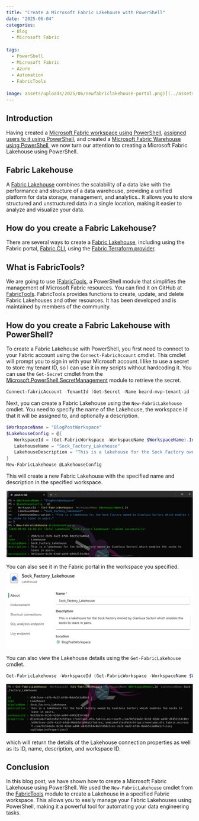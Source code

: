 ```yaml
---
title: "Create a Microsoft Fabric Lakehouse with PowerShell"
date: "2025-06-04"
categories:
  - Blog
  - Microsoft Fabric

tags:
  - PowerShell
  - Microsoft Fabric
  - Azure
  - Automation
  - FabricTools

image: assets/uploads/2025/06/newfabriclakehouse-portal.png)](../assets/uploads/2025/06/newfabriclakehouse-portal.png
---
```

## Introduction

Having created a [Microsoft Fabric workspace using PowerShell](https://blog.robsewell.com/blog/create-a-microsoft-fabric-workspace-with-powershell/), [assigned users to it using PowerShell](https://blog.robsewell.com/blog/add-users-to-a-microsoft-fabric-workspace-with-powershell/), and created a [Microsoft Fabric Warehouse using PowerShell](https://blog.robsewell.com/blog/create-a-microsoft-fabric-warehouse-with-powershell/), we now turn our attention to creating a Microsoft Fabric Lakehouse using PowerShell.

## Fabric Lakehouse
A [Fabric Lakehouse](https://learn.microsoft.com/en-us/fabric/data-engineering/lakehouse-overview?WT.mc_id=DP-MVP-5002693) combines the scalability of a data lake with the performance and structure of a data warehouse, providing a unified platform for data storage, management, and analytics.. It allows you to store structured and unstructured data in a single location, making it easier to analyze and visualize your data.

## How do you create a Fabric Lakehouse?

There are several ways to create a [Fabric Lakehouse](https://learn.microsoft.com/en-us/fabric/data-engineering/lakehouse-overview?WT.mc_id=DP-MVP-5002693), including using the Fabric portal, [Fabric CLI](https://learn.microsoft.com/en-us/rest/api/fabric/articles/fabric-command-line-interface?WT.mc_id=DP-MVP-5002693), using the [Fabric Terraform provider](https://registry.terraform.io/providers/microsoft/fabric/latest/docs).
## What is FabricTools?
We are going to use [[FabricTools](https://www.powershellgallery.com/packages/FabricTools?WT.mc_id=DP-MVP-5002693), a PowerShell module that simplifies the management of Microsoft Fabric resources. You can find it on GitHub at [FabricTools](https://github.com/dataplat/FabricTools?WT.mc_id=DP-MVP-5002693). FabricTools provides functions to create, update, and delete Fabric Lakehouses and other resources. It has been developed and is maintained by members of the community.

## How do you create a Fabric Lakehouse with PowerShell?
To create a Fabric Lakehouse with PowerShell, you first need to connect to your Fabric account using the `Connect-FabricAccount` cmdlet. This cmdlet will prompt you to sign in with your Microsoft account. I like to use a secret to store my tenant ID, so I can use it in my scripts without hardcoding it. You can use the `Get-Secret` cmdlet from the [Microsoft.PowerShell.SecretManagement](https://learn.microsoft.com/en-us/powershell/module/microsoft.powershell.secretmanagement/?WT.mc_id=DP-MVP-5002693) module to retrieve the secret.

```powershell
Connect-fabricAccount -TenantId (Get-Secret -Name beard-mvp-tenant-id -AsPlainText)
```
Next, you can create a Fabric Lakehouse using the `New-FabricLakehouse` cmdlet. You need to specify the name of the Lakehouse, the workspace id that it will be assigned to, and optionally a description.

```powershell
$WorkspaceName = "BlogPostWorkspace"
$LakehouseConfig = @{
   WorkspaceId = (Get-FabricWorkspace -WorkspaceName $WorkspaceName).Id
   LakehouseName = "Sock_Factory_Lakehouse"
   LakehouseDescription = "This is a lakehouse for the Sock Factory owned by Gianluca Sartori which enables the socks to leave in pairs."
}
New-FabricLakehouse @LakehouseConfig
```
This will create a new Fabric Lakehouse with the specified name and description in the specified workspace.

[![Lakehouse Created](../assets/uploads/2025/06/newfabriclakehouse-pwsh.png)](../assets/uploads/2025/06/newfabriclakehouse-pwsh.png)

You can also see it in the Fabric portal in the workspace you specified.
[![Lakehouse Created in Portal](../assets/uploads/2025/06/newfabriclakehouse-portal.png)](../assets/uploads/2025/06/newfabriclakehouse-portal.png)

You can also view the Lakehouse details using the `Get-FabricLakehouse` cmdlet.

```powershell
Get-FabricLakehouse -WorkspaceId (Get-FabricWorkspace -WorkspaceName $WorkspaceName).Id -LakehouseName Sock_Factory_Lakehouse
```
[![Lakehouse Details](../assets/uploads/2025/06/getfabriclakehouse.png)](../assets/uploads/2025/06/getfabriclakehouse.png)

which will return the details of the Lakehouse connection properties as well as its ID, name, description, and workspace ID.

## Conclusion
In this blog post, we have shown how to create a Microsoft Fabric Lakehouse using PowerShell. We used the `New-FabricLakehouse` cmdlet from the [FabricTools](https://www.powershellgallery.com/packages/FabricTools?WT.mc_id=DP-MVP-5002693) module to create a Lakehouse in a specified Fabric workspace. This allows you to easily manage your Fabric Lakehouses using PowerShell, making it a powerful tool for automating your data engineering tasks.

